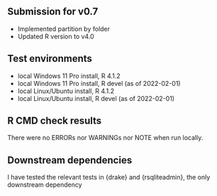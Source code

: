 ## Submission for v0.7
* Implemented partition by folder
* Updated R version to v4.0

## Test environments
* local Windows 11 Pro install, R 4.1.2
* local Windows 11 Pro install, R devel (as of 2022-02-01)
* local Linux/Ubuntu install, R 4.1.2
* local Linux/Ubuntu install, R devel (as of 2022-02-01)

## R CMD check results
There were no ERRORs nor WARNINGs nor NOTE when run locally.


## Downstream dependencies
I have tested the relevant tests in {drake} and {rsqliteadmin}, the only downstream dependency
